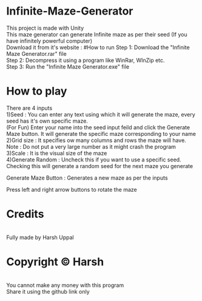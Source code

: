 # Infinite-Maze-Generator
This project is made with Unity<br>
This maze generator can generate Infinite maze as per their seed (If you have infinitely powerful computer)<br>
Download it from it's website : 
#How to run
Step 1: Download the "Infinite Maze Generator.rar" file<br>
Step 2: Decompress it using a program like WinRar, WInZip etc.<br>
Step 3: Run the "Infinite Maze Generator.exe" file<br>
# How to play
<r>There are 4 inputs<br>
1)Seed : You can enter any text using which it will generate the maze, every seed has it's own specific maze.<br>
(For Fun) Enter your name into the seed input feild and click the Generate Maze button. It will generate the specific maze corresponding to your name<br>
2)Grid size : It specifies ow many columns and rows the maze will have.<br>
Note : Do not put a very large number as it might crash the program<br>
3)Scale : It is the visual size of the maze<br>
4)Generate Random : Uncheck this if you want to use a specific seed. Checking this will generate a random seed for the next maze you generate<br>

Generate Maze Button : Generates a new maze as per the inputs<br>

Press left and right arrow buttons to rotate the maze<br>
# Credits
<br>Fully made by Harsh Uppal<br>
# Copyright © Harsh
<br>You cannot make any money with this program<br>
Share it using the github link only<br>
